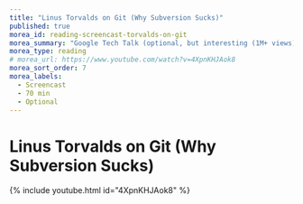 ```yaml
---
title: "Linus Torvalds on Git (Why Subversion Sucks)"
published: true
morea_id: reading-screencast-torvalds-on-git
morea_summary: "Google Tech Talk (optional, but interesting (1M+ views))"
morea_type: reading
# morea_url: https://www.youtube.com/watch?v=4XpnKHJAok8
morea_sort_order: 7
morea_labels:
  - Screencast
  - 70 min
  - Optional
---
```


# Linus Torvalds on Git (Why Subversion Sucks)
{% include youtube.html id="4XpnKHJAok8" %}
